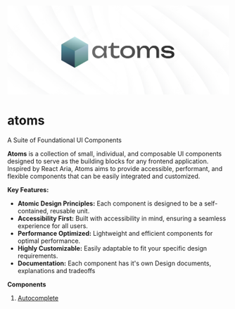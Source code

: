 ![Atoms poster](https://github.com/gokulcodes/atoms/blob/main/assets/poster.png 'Atoms poster')
# atoms
A Suite of Foundational UI Components

**Atoms** is a collection of small, individual, and composable UI components designed to serve as the building blocks for any frontend application. Inspired by React Aria, Atoms aims to provide accessible, performant, and flexible components that can be easily integrated and customized.

**Key Features:**

* **Atomic Design Principles:** Each component is designed to be a self-contained, reusable unit.
* **Accessibility First:** Built with accessibility in mind, ensuring a seamless experience for all users.
* **Performance Optimized:** Lightweight and efficient components for optimal performance.
* **Highly Customizable:** Easily adaptable to fit your specific design requirements.
* **Documentation:** Each component has it's own Design documents, explanations and tradeoffs

**Components**

1. [Autocomplete](https://github.com/gokulcodes/atoms/blob/main/src/components/Autocomplete/README.md)